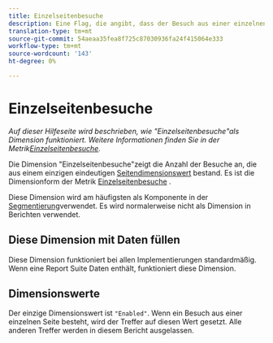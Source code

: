 ```yaml
---
title: Einzelseitenbesuche
description: Eine Flag, die angibt, dass der Besuch aus einer einzelnen Seite bestand.
translation-type: tm+mt
source-git-commit: 54aeaa35fea8f725c87030936fa24f415064e333
workflow-type: tm+mt
source-wordcount: '143'
ht-degree: 0%

---
```



# Einzelseitenbesuche

*Auf dieser Hilfeseite wird beschrieben, wie &quot;Einzelseitenbesuche&quot;als Dimension funktioniert. Weitere Informationen finden Sie in der Metrik[Einzelseitenbesuche](../metrics/single-page-visits.md).*

Die Dimension &quot;Einzelseitenbesuche&quot;zeigt die Anzahl der Besuche an, die aus einem einzigen eindeutigen [Seitendimensionswert](page.md) bestand. Es ist die Dimensionform der Metrik [Einzelseitenbesuche](../metrics/single-page-visits.md) .

Diese Dimension wird am häufigsten als Komponente in der [Segmentierung](../c-segmentation/seg-home.md)verwendet. Es wird normalerweise nicht als Dimension in Berichten verwendet.

## Diese Dimension mit Daten füllen

Diese Dimension funktioniert bei allen Implementierungen standardmäßig. Wenn eine Report Suite Daten enthält, funktioniert diese Dimension.

## Dimensionswerte

Der einzige Dimensionswert ist `"Enabled"`. Wenn ein Besuch aus einer einzelnen Seite besteht, wird der Treffer auf diesen Wert gesetzt. Alle anderen Treffer werden in diesem Bericht ausgelassen.
